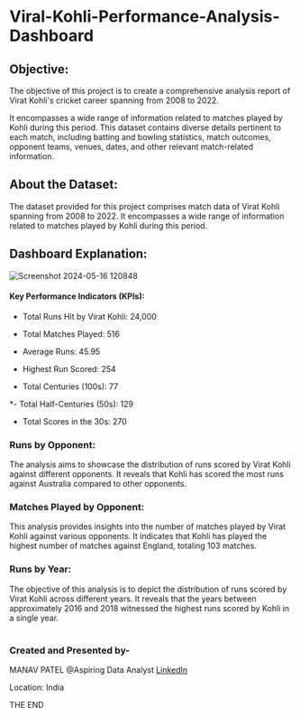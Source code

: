 # Viral-Kohli-Performance-Analysis-Dashboard



## Objective:

The objective of this project is to create a comprehensive analysis report of Virat Kohli's cricket career spanning from 2008 to 2022. 

It encompasses a wide range of information related to matches played by Kohli during this period. This dataset contains diverse details pertinent to each match, including batting and bowling statistics, match outcomes, opponent teams, venues, dates, and other relevant match-related information. 


## About the Dataset:

The dataset provided for this project comprises match data of Virat Kohli spanning from 2008 to 2022. It encompasses a wide range of information related to matches played by Kohli during this period.

## Dashboard Explanation:

![Screenshot 2024-05-16 120848](https://github.com/user-saddam123/Viral-Kohli-Performance-Analysis-Dashboard/assets/123800896/56951a7e-9a66-4838-b3ae-862729a3185b)

#### Key Performance Indicators (KPIs):

 * Total Runs Hit by Virat Kohli: 24,000

 * Total Matches Played: 516

 * Average Runs: 45.95

 * Highest Run Scored: 254
 
 * Total Centuries (100s): 77

 *- Total Half-Centuries (50s): 129

 * Total Scores in the 30s: 270

### Runs by Opponent:

The analysis aims to showcase the distribution of runs scored by Virat Kohli against different opponents. It reveals that Kohli has scored the most runs against Australia compared to other opponents.

### Matches Played by Opponent:

This analysis provides insights into the number of matches played by Virat Kohli against various opponents. It indicates that Kohli has played the highest number of matches against England, totaling 103 matches.

### Runs by Year:

The objective of this analysis is to depict the distribution of runs scored by Virat Kohli across different years. It reveals that the years between approximately 2016 and 2018 witnessed the highest runs scored by Kohli in a single year.

#

### Created and Presented by-
MANAV PATEL @Aspiring Data Analyst [LinkedIn](https://www.linkedin.com/in/manav-patel-b79192312/)

Location: India

THE END
